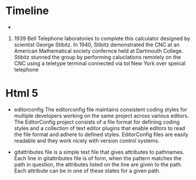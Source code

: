 # Timeline
- 
1. 1939 Bell Telephone laboratories to complete this calculator  designed by scientist George Stibitz. In 1940, Stibitz
demonstrated the CNC at an American  Mathematical society confernce held at Dartmouth College. Stibitz stunned the group 
by performing caluclations remotely on the CNC using a teletype terminal connected via tol New York over speical telephone


# Html 5
- editorconfig The editorconfig file maintains consistent coding styles for multiple developers working on the same project across various editors. The EditorConfig project consists of a file format for defining coding styles and a collection of text editor plugins that enable editors to read the file format and adhere to defined styles. EditorConfig files are easily readable and they work nicely with version control systems.

- gitattributes file is a simple text file that gives attributes to pathnames. Each line in gitattributes file is of form, when the pattern matches the path in question, the attributes listed on the line are given to the path. Each attribute can be in one of these states for a given path.
